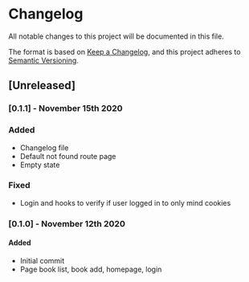 # Changelog

All notable changes to this project will be documented in this file.

The format is based on [Keep a Changelog](https://keepachangelog.com/en/1.0.0/),
and this project adheres to [Semantic Versioning](https://semver.org/spec/v2.0.0.html).

## [Unreleased]

### [0.1.1] - November 15th 2020

### Added

- Changelog file
- Default not found route page
- Empty state

### Fixed

- Login and hooks to verify if user logged in to only mind cookies

### [0.1.0] - November 12th 2020

#### Added

- Initial commit
- Page book list, book add, homepage, login
